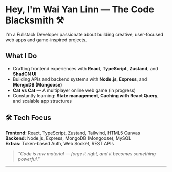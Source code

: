 # Hey, I'm Wai Yan Linn — The Code Blacksmith ⚒️

I'm a Fullstack Developer passionate about building creative, user-focused web apps and game-inspired projects.

##  What I Do
-  Crafting frontend experiences with **React**, **TypeScript**, **Zustand**, and **ShadCN UI**
-  Building APIs and backend systems with **Node.js**, **Express**, and **MongoDB (Mongoose)**
-  **Cat vs Cat** — A multiplayer online web game (in progress)
-  Constantly learning: **State management**, **Caching with React Query**, and scalable app structures

## 🛠 Tech Focus
**Frontend:** React, TypeScript, Zustand, Tailwind, HTML5 Canvas  
**Backend:** Node.js, Express, MongoDB (Mongoose), MySQL  
**Extras:** Token-based Auth, Web Socket, REST APIs  

> *"Code is raw material — forge it right, and it becomes something powerful."*

---
